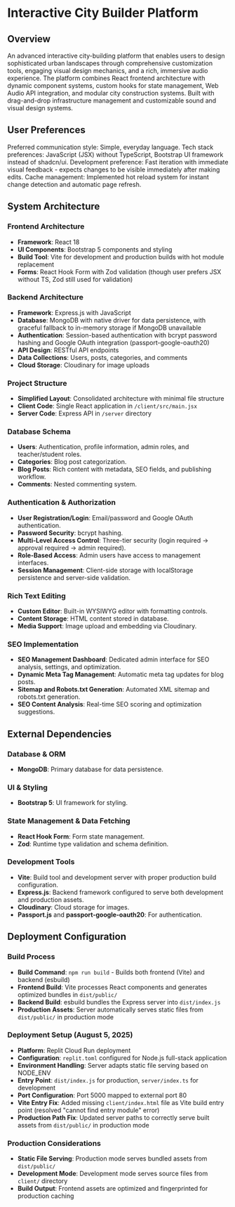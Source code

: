 # Interactive City Builder Platform

## Overview
An advanced interactive city-building platform that enables users to design sophisticated urban landscapes through comprehensive customization tools, engaging visual design mechanics, and a rich, immersive audio experience. The platform combines React frontend architecture with dynamic component systems, custom hooks for state management, Web Audio API integration, and modular city construction systems. Built with drag-and-drop infrastructure management and customizable sound and visual design systems.

## User Preferences
Preferred communication style: Simple, everyday language.
Tech stack preferences: JavaScript (JSX) without TypeScript, Bootstrap UI framework instead of shadcn/ui.
Development preference: Fast iteration with immediate visual feedback - expects changes to be visible immediately after making edits.
Cache management: Implemented hot reload system for instant change detection and automatic page refresh.

## System Architecture

### Frontend Architecture
- **Framework**: React 18
- **UI Components**: Bootstrap 5 components and styling
- **Build Tool**: Vite for development and production builds with hot module replacement
- **Forms**: React Hook Form with Zod validation (though user prefers JSX without TS, Zod still used for validation)

### Backend Architecture
- **Framework**: Express.js with JavaScript
- **Database**: MongoDB with native driver for data persistence, with graceful fallback to in-memory storage if MongoDB unavailable
- **Authentication**: Session-based authentication with bcrypt password hashing and Google OAuth integration (passport-google-oauth20)
- **API Design**: RESTful API endpoints
- **Data Collections**: Users, posts, categories, and comments
- **Cloud Storage**: Cloudinary for image uploads

### Project Structure
- **Simplified Layout**: Consolidated architecture with minimal file structure
- **Client Code**: Single React application in `/client/src/main.jsx`
- **Server Code**: Express API in `/server` directory

### Database Schema
- **Users**: Authentication, profile information, admin roles, and teacher/student roles.
- **Categories**: Blog post categorization.
- **Blog Posts**: Rich content with metadata, SEO fields, and publishing workflow.
- **Comments**: Nested commenting system.

### Authentication & Authorization
- **User Registration/Login**: Email/password and Google OAuth authentication.
- **Password Security**: bcrypt hashing.
- **Multi-Level Access Control**: Three-tier security (login required → approval required → admin required).
- **Role-Based Access**: Admin users have access to management interfaces.
- **Session Management**: Client-side storage with localStorage persistence and server-side validation.

### Rich Text Editing
- **Custom Editor**: Built-in WYSIWYG editor with formatting controls.
- **Content Storage**: HTML content stored in database.
- **Media Support**: Image upload and embedding via Cloudinary.

### SEO Implementation
- **SEO Management Dashboard**: Dedicated admin interface for SEO analysis, settings, and optimization.
- **Dynamic Meta Tag Management**: Automatic meta tag updates for blog posts.
- **Sitemap and Robots.txt Generation**: Automated XML sitemap and robots.txt generation.
- **SEO Content Analysis**: Real-time SEO scoring and optimization suggestions.

## External Dependencies

### Database & ORM
- **MongoDB**: Primary database for data persistence.

### UI & Styling
- **Bootstrap 5**: UI framework for styling.

### State Management & Data Fetching
- **React Hook Form**: Form state management.
- **Zod**: Runtime type validation and schema definition.

### Development Tools
- **Vite**: Build tool and development server with proper production build configuration.
- **Express.js**: Backend framework configured to serve both development and production assets.
- **Cloudinary**: Cloud storage for images.
- **Passport.js** and **passport-google-oauth20**: For authentication.

## Deployment Configuration

### Build Process
- **Build Command**: `npm run build` - Builds both frontend (Vite) and backend (esbuild)
- **Frontend Build**: Vite processes React components and generates optimized bundles in `dist/public/`
- **Backend Build**: esbuild bundles the Express server into `dist/index.js`
- **Production Assets**: Server automatically serves static files from `dist/public/` in production mode

### Deployment Setup (August 5, 2025)
- **Platform**: Replit Cloud Run deployment
- **Configuration**: `replit.toml` configured for Node.js full-stack application
- **Environment Handling**: Server adapts static file serving based on NODE_ENV
- **Entry Point**: `dist/index.js` for production, `server/index.ts` for development
- **Port Configuration**: Port 5000 mapped to external port 80
- **Vite Entry Fix**: Added missing `client/index.html` file as Vite build entry point (resolved "cannot find entry module" error)
- **Production Path Fix**: Updated server paths to correctly serve built assets from `dist/public/` in production mode

### Production Considerations
- **Static File Serving**: Production mode serves bundled assets from `dist/public/`
- **Development Mode**: Development mode serves source files from `client/` directory
- **Build Output**: Frontend assets are optimized and fingerprinted for production caching